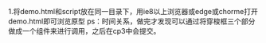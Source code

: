 1.将demo.html和script放在同一目录下，用ie8以上浏览器或edge或chorme打开demo.html即可浏览原型
ps：时间关系，做完才发现可以通过将穿梭框三个部分做成一个组件来进行调用，之后在cp3中会提交。 
